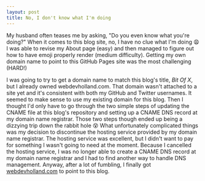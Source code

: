 ```yaml
---
layout: post
title: No, I don't know what I'm doing
---
```


My husband often teases me by asking, "Do you even know what you're doing?" When it comes to this blog site, no, I have no clue what I'm doing :weary: I was able to revise my About page (easy) and then managed to figure out how to have emoji properly render (medium difficulty). Getting my own domain name to point to this GitHub Pages site was the most challenging (HARD!)

I was going to try to get a domain name to match this blog's title, *Bit Of X*, but I already owned webdevholland.com. That domain wasn't attached to a site yet and it's consistent with both my GitHub and Twitter usernames. It seemed to make sense to use my existing domain for this blog. Then I thought I'd only have to go through the two simple steps of updating the CNAME file at this blog's repository and setting up a CNAME DNS record at my domain name registrar. Those two steps though ended up being a dizzying trip down the rabbit hole :dizzy_face: What unfortunately complicated things was my decision to discontinue the hosting service provided by my domain name registrar. The hosting service was excellent, but I didn't want to pay for something I wasn't going to need at the moment. Because I cancelled the hosting service, I was no longer able to create a CNAME DNS record at my domain name registrar and I had to find another way to handle DNS management. Anyway, after a lot of fumbling, I finally got [webdevholland.com](http://www.webdevholland.com/) to point to this blog.


